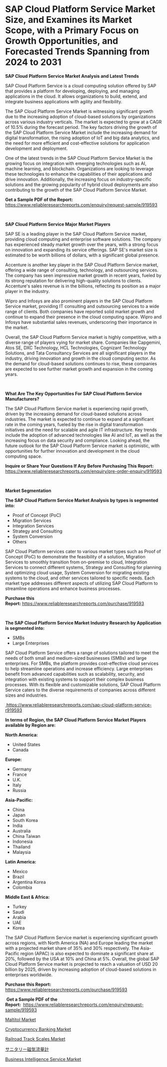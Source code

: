 <p><h1>SAP Cloud Platform Service Market Size, and Examines its Market Scope, with a Primary Focus on Growth Opportunities, and Forecasted Trends Spanning from 2024 to 2031</h1></p><p><strong>SAP Cloud Platform Service Market Analysis and Latest Trends</strong></p>
<p><p>SAP Cloud Platform Service is a cloud computing solution offered by SAP that provides a platform for developing, deploying, and managing applications in the cloud. It allows organizations to build, extend, and integrate business applications with agility and flexibility.</p><p>The SAP Cloud Platform Service Market is witnessing significant growth due to the increasing adoption of cloud-based solutions by organizations across various industry verticals. The market is expected to grow at a CAGR of 10.5% during the forecast period. The key factors driving the growth of the SAP Cloud Platform Service Market include the increasing demand for digital transformation, the rising adoption of IoT and big data analytics, and the need for more efficient and cost-effective solutions for application development and deployment.</p><p>One of the latest trends in the SAP Cloud Platform Service Market is the growing focus on integration with emerging technologies such as AI, machine learning, and blockchain. Organizations are looking to leverage these technologies to enhance the capabilities of their applications and drive innovation. Additionally, the increasing focus on industry-specific solutions and the growing popularity of hybrid cloud deployments are also contributing to the growth of the SAP Cloud Platform Service Market.</p></p>
<p><strong>Get a Sample PDF of the Report:&nbsp;</strong> <a href="https://www.reliableresearchreports.com/enquiry/request-sample/919593">https://www.reliableresearchreports.com/enquiry/request-sample/919593</a></p>
<p>&nbsp;</p>
<p><strong>SAP Cloud Platform Service Major Market Players</strong></p>
<p><p>SAP SE is a leading player in the SAP Cloud Platform Service market, providing cloud computing and enterprise software solutions. The company has experienced steady market growth over the years, with a strong focus on innovation and expanding its service offerings. SAP SE's market size is estimated to be worth billions of dollars, with a significant global presence.</p><p>Accenture is another key player in the SAP Cloud Platform Service market, offering a wide range of consulting, technology, and outsourcing services. The company has seen impressive market growth in recent years, fueled by its strong reputation for delivering high-quality solutions to clients. Accenture's sales revenue is in the billions, reflecting its position as a major player in the industry.</p><p>Wipro and Infosys are also prominent players in the SAP Cloud Platform Service market, providing IT consulting and outsourcing services to a wide range of clients. Both companies have reported solid market growth and continue to expand their presence in the cloud computing space. Wipro and Infosys have substantial sales revenues, underscoring their importance in the market.</p><p>Overall, the SAP Cloud Platform Service market is highly competitive, with a diverse range of players vying for market share. Companies like Capgemini, Atos SE, DXC Technology, HCL Technologies, Cognizant Technology Solutions, and Tata Consultancy Services are all significant players in the industry, driving innovation and growth in the cloud computing sector. As the demand for cloud-based solutions continues to rise, these companies are expected to see further market growth and expansion in the coming years.</p></p>
<p>&nbsp;</p>
<p><strong>What Are The Key Opportunities For SAP Cloud Platform Service Manufacturers?</strong></p>
<p><p>The SAP Cloud Platform Service market is experiencing rapid growth, driven by the increasing demand for cloud-based solutions across industries. The market is expected to continue to expand at a significant rate in the coming years, fueled by the rise in digital transformation initiatives and the need for scalable and agile IT infrastructure. Key trends include the adoption of advanced technologies like AI and IoT, as well as the increasing focus on data security and compliance. Looking ahead, the future outlook for the SAP Cloud Platform Service market is optimistic, with opportunities for further innovation and development in the cloud computing space.</p></p>
<p><strong>Inquire or Share Your Questions If Any Before Purchasing This Report:</strong> <a href="https://www.reliableresearchreports.com/enquiry/pre-order-enquiry/919593">https://www.reliableresearchreports.com/enquiry/pre-order-enquiry/919593</a></p>
<p>&nbsp;</p>
<p><strong>Market Segmentation</strong></p>
<p><strong>The SAP Cloud Platform Service Market Analysis by types is segmented into:</strong></p>
<p><ul><li>Proof of Concept (PoC)</li><li>Migration Services</li><li>Integration Services</li><li>Strategy and Consulting</li><li>System Conversion</li><li>Others</li></ul></p>
<p><p>SAP Cloud Platform services cater to various market types such as Proof of Concept (PoC) to demonstrate the feasibility of a solution, Migration Services to smoothly transition from on-premise to cloud, Integration Services to connect different systems, Strategy and Consulting for planning and optimizing cloud usage, System Conversion for migrating existing systems to the cloud, and other services tailored to specific needs. Each market type addresses different aspects of utilizing SAP Cloud Platform to streamline operations and enhance business processes.</p></p>
<p><strong>Purchase this Report:&nbsp;</strong><a href="https://www.reliableresearchreports.com/purchase/919593">https://www.reliableresearchreports.com/purchase/919593</a></p>
<p>&nbsp;</p>
<p><strong>The SAP Cloud Platform Service Market Industry Research by Application is segmented into:</strong></p>
<p><ul><li>SMBs</li><li>Large Enterprises</li></ul></p>
<p><p>SAP Cloud Platform Service offers a range of solutions tailored to meet the needs of both small and medium-sized businesses (SMBs) and large enterprises. For SMBs, the platform provides cost-effective cloud services to help streamline operations and increase efficiency. Large enterprises benefit from advanced capabilities such as scalability, security, and integration with existing systems to support their complex business processes. With its flexible and customizable solutions, SAP Cloud Platform Service caters to the diverse requirements of companies across different sizes and industries.</p></p>
<p><a href="https://www.reliableresearchreports.com/sap-cloud-platform-service-r919593">&nbsp;https://www.reliableresearchreports.com/sap-cloud-platform-service-r919593</a></p>
<p><strong>In terms of Region, the SAP Cloud Platform Service Market Players available by Region are:</strong></p>
<p>
    <p> <strong> North America: </strong>
        <ul>
            <li>United States</li>
            <li>Canada</li>
        </ul>
        </p> 
    <p> <strong> Europe: </strong>
        <ul>
            <li>Germany</li>
            <li>France</li>
            <li>U.K.</li>
            <li>Italy</li>
            <li>Russia</li>
        </ul>
        </p> 
    <p> <strong> Asia-Pacific: </strong>
        <ul>
            <li>China</li>
            <li>Japan</li>
            <li>South Korea</li>
            <li>India</li>
            <li>Australia</li>
            <li>China Taiwan</li>
            <li>Indonesia</li>
            <li>Thailand</li>
            <li>Malaysia</li>
        </ul>
        </p> 
    <p> <strong> Latin America: </strong>
        <ul>
            <li>Mexico</li>
            <li>Brazil</li>
            <li>Argentina Korea</li>
            <li>Colombia</li>
        </ul>
        </p> 
    <p> <strong> Middle East & Africa: </strong>
        <ul>
            <li>Turkey</li>
            <li>Saudi</li>
            <li>Arabia</li>
            <li>UAE</li>
            <li>Korea</li>
        </ul>
    </p>
    </p>
<p><p>The SAP Cloud Platform Service market is experiencing significant growth across regions, with North America (NA) and Europe leading the market with a projected market share of 35% and 30% respectively. The Asia-Pacific region (APAC) is also expected to dominate a significant share at 20%, followed by the USA at 10% and China at 5%. Overall, the global SAP Cloud Platform Service market is projected to reach a valuation of USD 20 billion by 2025, driven by increasing adoption of cloud-based solutions in enterprises worldwide.</p></p>
<p><strong>Purchase this Report: </strong><a href="https://www.reliableresearchreports.com/purchase/919593">https://www.reliableresearchreports.com/purchase/919593</a></p>
<p>&nbsp;<strong>Get a Sample PDF of the Report:&nbsp;&nbsp;</strong><a href="https://www.reliableresearchreports.com/enquiry/request-sample/919593">https://www.reliableresearchreports.com/enquiry/request-sample/919593</a></p>
<p><strong></strong></p>
<p><p><a href="https://www.linkedin.com/pulse/maltitol-market-size-share-global-analysis-report-2024-2031-yvdlc?trackingId=2EqwxIskn7ARCsw0JE2NuA%3D%3D">Maltitol Market</a></p><p><a href="https://github.com/fiixsa/Market-Research-Report-List-2/blob/main/cryptocurrency-banking-market.md">Cryptocurrency Banking Market</a></p><p><a href="https://www.linkedin.com/pulse/railroad-track-scales-market-size-trends-growth-outlook-forecasted-xactc?trackingId=bAGS3JSqsLIH4d7V7Z6vww%3D%3D">Railroad Track Scales Market</a></p><p><a href="https://github.com/AriMuller2009/Market-Research-Report-List-1/blob/main/179842953623.md">サニタリー磁気流量計</a></p><p><a href="https://github.com/Airanohannonzb68e5pb53oc1/Market-Research-Report-List-2/blob/main/business-intelligence-service-market.md">Business Intelligence Service Market</a></p></p>
